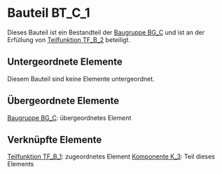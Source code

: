 # Bauteil BT_C_1
Dieses Bauteil ist ein Bestandteil der [Baugruppe BG_C](BG_C.md) und ist an der Erfüllung von [Teilfunktion TF_B_2](TF_B_2.md) beteiligt.

## Untergeordnete Elemente
Diesem Bauteil sind keine Elemente untergeordnet.

## Übergeordnete Elemente
[Baugruppe BG_C](BG_C.md): übergeordnetes Element

## Verknüpfte Elemente
[Teilfunktion TF_B_1](TF_B_2.md): zugeordnetes Element
[Komponente K_3](K_3.md): Teil dieses Elements